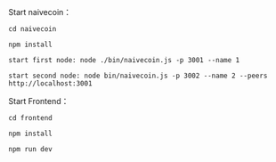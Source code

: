 Start naivecoin： 
```
cd naivecoin 
```
```
npm install 
```
```
start first node: node ./bin/naivecoin.js -p 3001 --name 1 
```
```
start second node: node bin/naivecoin.js -p 3002 --name 2 --peers http://localhost:3001
```

Start Frontend：
```
cd frontend 
```
```
npm install 
```
```
npm run dev
```